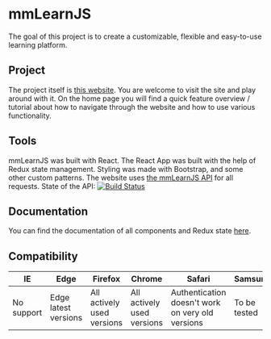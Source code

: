 # **mmLearnJS**

The goal of this project is to create a customizable, flexible and 
easy-to-use learning platform.

## Project

The project itself is 
[this website](https://mmlearnjs.maks0bs.com). You are
welcome to visit the site and play around with it.
On the home page you will find a quick feature overview / tutorial 
about how to navigate through the website and how to use various
functionality. 

## Tools
mmLearnJS was built with React. The React App was built with the 
help of Redux state management.
Styling was made with Bootstrap, and some other custom patterns.
The website uses [the mmLearnJS API](https://github.com/Maks0bs/mmLearnJS_backend)
for all requests. State of the API: 
[![Build Status](https://travis-ci.com/Maks0bs/mmLearnJS_backend.svg?branch=master)](https://travis-ci.com/Maks0bs/mmLearnJS_backend)

## Documentation
You can find the documentation of all components and Redux state 
[here](https://docs.mmlearnjs.maks0bs.com).

## Compatibility
| IE | Edge | Firefox | Chrome | Safari | Samsung | Opera
| --------- | --------- | --------- | --------- | --------- | --------- | --------- |
| No support | Edge latest versions | All actively used versions | All actively used versions| Authentication doesn't work on very old versions| To be tested| Latest versions|
